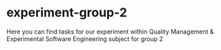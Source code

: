# experiment-group-2
Here you can find tasks for our experiment within Quality Management &amp; Experimental Software Engineering subject for group 2
